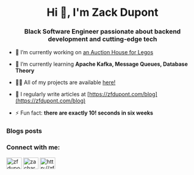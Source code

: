 <h1 align="center">Hi 👋, I'm Zack Dupont</h1>
<h3 align="center">Black Software Engineer passionate about backend development and cutting-edge tech</h3>

- 🔭 I’m currently working on [an Auction House for Legos](https://github.com/bricksandbids)

- 🌱 I’m currently learning **Apache Kafka, Message Queues, Database Theory**

- 👨‍💻 All of my projects are available [here!](https://github.com/zfdupont/)

- 📝 I regularly write articles at [https://zfdupont.com/blog](https://zfdupont.com/blog)

- ⚡ Fun fact: **there are exactly 10! seconds in six weeks**

### Blogs posts
<!-- BLOG-POST-LIST:START -->
<!-- BLOG-POST-LIST:END -->

<h3 align="left">Connect with me:</h3>
<p align="left">
<a href="https://twitter.com/zfdupont" target="blank"><img align="center" src="https://raw.githubusercontent.com/rahuldkjain/github-profile-readme-generator/master/src/images/icons/Social/twitter.svg" alt="zfdupont" height="30" width="40" /></a>
<a href="https://linkedin.com/in/zachary-dupont" target="blank"><img align="center" src="https://raw.githubusercontent.com/rahuldkjain/github-profile-readme-generator/master/src/images/icons/Social/linked-in-alt.svg" alt="zachary-dupont" height="30" width="40" /></a>
<a href="http://zfdupont.com/rss" target="blank"><img align="center" src="https://raw.githubusercontent.com/rahuldkjain/github-profile-readme-generator/master/src/images/icons/Social/rss.svg" alt="http://zfdupont.com/rss" height="30" width="40" /></a>
</p>

